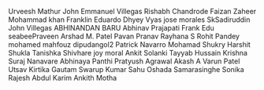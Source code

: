 Urveesh Mathur
John Emmanuel Villegas
Rishabh Chandrode
Faizan Zaheer
Mohammad khan
Franklin Eduardo
Dhyey Vyas
jose morales
SkSadiruddin
John  Villegas
ABHINANDAN BARU
Abhinav Prajapati
Frank Edu
seabeePraveen
Arshad M. Patel
Pavan
Pranav
Rayhana S
Rohit Pandey
mohamed mahfouz
dipudangol2
Patrick Navarro
Mohamad Shukry
Harshit Shukla
Tanishka Shivhare
joy moral
Ankit Solanki
Tayyab Hussain
Krishna
Suraj Nanavare
Abhinaya Panthi
Pratyush Agrawal
Akash A
Varun Patel
Utsav
Kirtika Gautam
Swarup Kumar Sahu
Oshada Samarasinghe
Sonika Rajesh
Abdul Karim
Ankith Motha